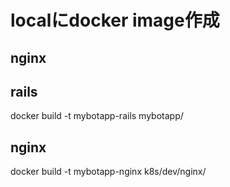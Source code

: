 # localにdocker image作成
## nginx

## rails
docker build -t mybotapp-rails mybotapp/

## nginx
docker build -t mybotapp-nginx k8s/dev/nginx/

